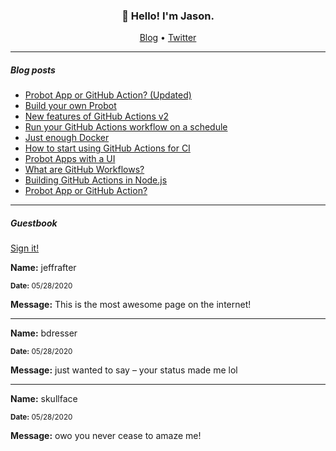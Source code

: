 <h3 align="center">👋 Hello! I'm Jason.</h3>

<p align="center">
  <a href="https://jasonet.co">Blog</a> •
  <a href="https://twitter.com/JasonEtco">Twitter</a>
</p>

---

##### Blog posts

<!--START_SECTION:posts-->
- [Probot App or GitHub Action? (Updated)](https://jasonet.co/posts/probot-app-or-github-action-v2)
- [Build your own Probot](https://jasonet.co/posts/build-your-own-probot)
- [New features of GitHub Actions v2](https://jasonet.co/posts/new-features-of-github-actions)
- [Run your GitHub Actions workflow on a schedule](https://jasonet.co/posts/scheduled-actions)
- [Just enough Docker](https://jasonet.co/posts/just-enough-docker)
- [How to start using GitHub Actions for CI](https://jasonet.co/posts/use-github-actions-for-ci)
- [Probot Apps with a UI](https://jasonet.co/posts/probot-with-ui)
- [What are GitHub Workflows?](https://jasonet.co/posts/what-are-github-workflows)
- [Building GitHub Actions in Node.js](https://jasonet.co/posts/building-github-actions-in-node)
- [Probot App or GitHub Action?](https://jasonet.co/posts/probot-app-or-github-action)
<!--END_SECTION:posts-->

---

##### Guestbook

<a href="https://readme-guestbook.now.sh">Sign it!</a>

<!--START_SECTION:guestbook-->
**Name:** jeffrafter

<sub><strong>Date:</strong> 05/28/2020</sub>

**Message:** This is the most awesome page on the internet!

---

**Name:** bdresser

<sub><strong>Date:</strong> 05/28/2020</sub>

**Message:** just wanted to say – your status made me lol

---

**Name:** skullface

<sub><strong>Date:</strong> 05/28/2020</sub>

**Message:** owo you never cease to amaze me!
<!--END_SECTION:guestbook-->
<!--GUESTBOOK_LIST [{"name":"jeffrafter","message":"This is the most awesome page on the internet!","date":"05/28/2020"},{"name":"bdresser","message":"just wanted to say – your status made me lol","date":"05/28/2020"},{"name":"skullface","message":"owo you never cease to amaze me!","date":"05/28/2020"}]-->
